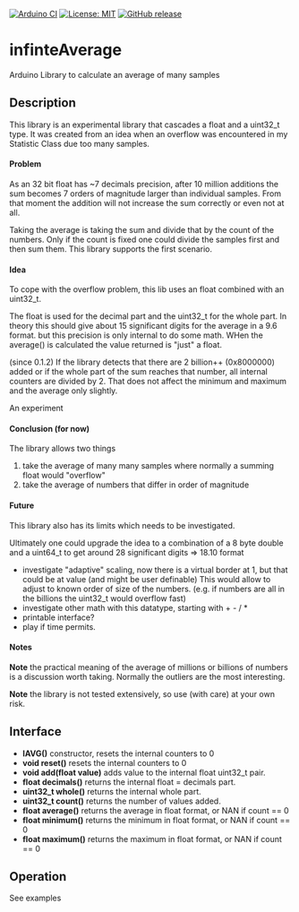 
[![Arduino CI](https://github.com/RobTillaart/infiniteAverage/workflows/Arduino%20CI/badge.svg)](https://github.com/marketplace/actions/arduino_ci)
[![License: MIT](https://img.shields.io/badge/license-MIT-green.svg)](https://github.com/RobTillaart/infiniteAverage/blob/master/LICENSE)
[![GitHub release](https://img.shields.io/github/release/RobTillaart/infiniteAverage.svg?maxAge=3600)](https://github.com/RobTillaart/infiniteAverage/releases)


# infinteAverage

Arduino Library to calculate an average of many samples


## Description

This library is an experimental library that cascades a float and a uint32_t type.
It was created from an idea when an overflow was encountered in my Statistic Class
due too many samples. 


#### Problem

As an 32 bit float has ~7 decimals precision, after 10 million additions the sum
becomes 7 orders of magnitude larger than individual samples. From that moment
the addition will not increase the sum correctly or even not at all.

Taking the average is taking the sum and divide that by the count of the numbers.
Only if the count is fixed one could divide the samples first and then sum them.
This library supports the first scenario.


#### Idea 

To cope with the overflow problem, this lib uses an float combined with an uint32_t.

The float is used for the decimal part and the uint32_t for the whole part.
In theory this should give about 15 significant digits for the average in a 9.6 format.
but this precision is only internal to do some math. WHen the average() is calculated
the value returned is "just" a float.

(since 0.1.2)
If the library detects that there are 2 billion++ (0x8000000) added or if the whole 
part of the sum reaches that number, all internal counters are divided by 2. 
That does not affect the minimum and maximum and the average only slightly.

An experiment 


#### Conclusion (for now)

The library allows two things
1. take the average of many many samples where normally a summing float would "overflow"
2. take the average of numbers that differ in order of magnitude


#### Future

This library also has its limits which needs to be investigated.

Ultimately one could upgrade the idea to a combination of a 8 byte double and a uint64_t
to get around 28 significant digits => 18.10 format 

- investigate "adaptive" scaling, now there is a virtual border at 1, 
  but that could be at value (and might be user definable)
  This would allow to adjust to known order of size of the numbers.
  (e.g. if numbers are all in the billions the uint32_t would overflow fast)
- investigate other math with this datatype, starting with + - / * 
- printable interface?
- play if time permits.


#### Notes

**Note** the practical meaning of the average of millions or billions of numbers 
is a discussion worth taking. Normally the outliers are the most interesting. 

**Note** the library is not tested extensively, so use (with care) at your own risk.


## Interface

- **IAVG()** constructor, resets the internal counters to 0
- **void reset()** resets the internal counters to 0
- **void add(float value)** adds value to the internal float uint32_t pair.
- **float decimals()** returns the internal float = decimals part.
- **uint32_t whole()** returns the internal whole part.
- **uint32_t count()** returns the number of values added.
- **float average()** returns the average in float format, or NAN if count == 0
- **float minimum()** returns the minimum in float format, or NAN if count == 0
- **float maximum()** returns the maximum in float format, or NAN if count == 0


## Operation

See examples

